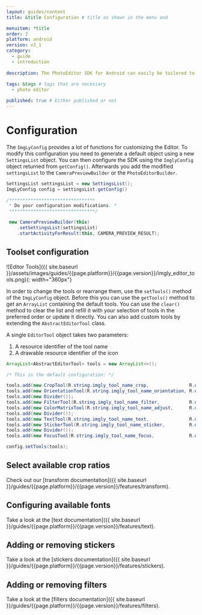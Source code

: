 ```yaml
---
layout: guides/content
title: &title Configuration # title as shown in the menu and 

menuitem: *title
order: 2
platform: android
version: v3_1
category: 
  - guide
  - introduction
  
description: The PhotoEditor SDK for Android can easily be tailored to meet your business needs. Learn how to swiftly create the editor your use-case requires.
  
tags: &tags # tags that are necessary
  - photo editor 

published: true # Either published or not 
---
```

# Configuration

The `ImgLyConfig` provides a lot of functions for customizing the Editor.
To modify this configuration you need to generate a default object using a new `SettingsList` object. You can then configure the SDK using the `ImglyConfig` object returned from `getConfig()`. Afterwards you add the modified `settingsList` to the `CameraPreviewBuilder` or the `PhotoEditorBuilder`.

```java
SettingsList settingsList = new SettingsList();
ImgLyConfig config = settingsList.getConfig()

/********************************
 * Do your configuration modifications. *
 ********************************/

 new CameraPreviewBuilder(this)
    .setSettingsList(settingsList)
    .startActivityForResult(this, CAMERA_PREVIEW_RESULT);
```

## Toolset configuration

![Editor Tools]({{ site.baseurl }}/assets/images/guides/{{page.platform}}/{{page.version}}/imgly_editor_tools.png){: width="360px"}

In order to change the tools or rearrange them, use the `setTools()` method of the `ImgLyConfig` object. Before this you can use the `getTools()` method to get an `ArrayList` containing the default tools. You can use the `clear()` method to clear the list and refill it with your selection of tools in the preferred order or update it directly. You can also add custom tools by extending
the `AbstractEditorTool` class.

A single `EditorTool` object takes two parameters:

1. A resource identifier of the tool name
2. A drawable resource identifier of the icon

```java
ArrayList<AbstractEditorTool> tools = new ArrayList<>();

/* This is the default configuration: */

tools.add(new CropTool(R.string.imgly_tool_name_crop,               R.drawable.imgly_icon_tool_crop));
tools.add(new OrientationTool(R.string.imgly_tool_name_orientation, R.drawable.imgly_icon_tool_orientation));
tools.add(new Divider());
tools.add(new FilterTool(R.string.imgly_tool_name_filter,           R.drawable.imgly_icon_tool_filters));
tools.add(new ColorMatrixTool(R.string.imgly_tool_name_adjust,      R.drawable.imgly_icon_tool_adjust));
tools.add(new Divider());
tools.add(new TextTool(R.string.imgly_tool_name_text,               R.drawable.imgly_icon_tool_text));
tools.add(new StickerTool(R.string.imgly_tool_name_sticker,         R.drawable.imgly_icon_tool_sticker));
tools.add(new Divider());
tools.add(new FocusTool(R.string.imgly_tool_name_focus,             R.drawable.imgly_icon_tool_focus));

config.setTools(tools);
```

## Select available crop ratios

Check out our [transform documentation]({{ site.baseurl }}/guides/{{page.platform}}/{{page.version}}/features/transform).

## Configuring available fonts

Take a look at the [text documentation]({{ site.baseurl }}/guides/{{page.platform}}/{{page.version}}/features/text).

## Adding or removing stickers

Take a look at the [stickers documentation]({{ site.baseurl }}/guides/{{page.platform}}/{{page.version}}/features/stickers).

## Adding or removing filters

Take a look at the [filters documentation]({{ site.baseurl }}/guides/{{page.platform}}/{{page.version}}/features/filters).


